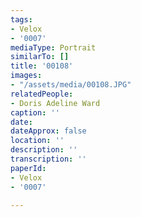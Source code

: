 ```yaml
---
tags:
- Velox
- '0007'
mediaType: Portrait
similarTo: []
title: '00108'
images:
- "/assets/media/00108.JPG"
relatedPeople:
- Doris Adeline Ward
caption: ''
date: 
dateApprox: false
location: ''
description: ''
transcription: ''
paperId:
- Velox
- '0007'

---
```

